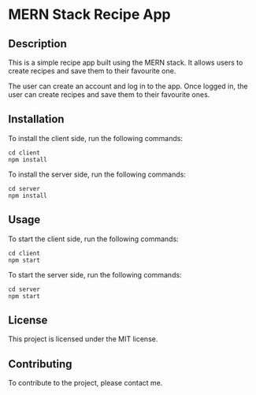 # MERN Stack Recipe App

## Description

This is a simple recipe app built using the MERN stack. It allows users to create recipes
and save them to their favourite one.

The user can create an account and log in to the app. Once logged in, the user can create 
recipes and save them to their favourite ones.

## Installation

To install the client side, run the following commands:

```
cd client
npm install
```

To install the server side, run the following commands:

```
cd server
npm install
```

## Usage

To start the client side, run the following commands:

```
cd client
npm start
```

To start the server side, run the following commands:

```
cd server
npm start
```

## License

This project is licensed under the MIT license.

## Contributing

To contribute to the project, please contact me.